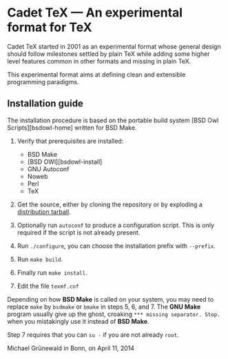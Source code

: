 # Cadet TeX — An experimental format for TeX

Cadet TeX started in 2001 as an experimental format whose general
design should follow milestones settled by plain TeX while adding some
higher level features common in other formats and missing in plain
TeX.

This experimental format aims at defining clean and extensible
programming paradigms.

## Installation guide

The installation procedure is based on the portable build system
[BSD Owl Scripts][bsdowl-home] written for BSD Make.

1. Verify that prerequisites are installed:
   - BSD Make
   - [BSD OWl][bsdowl-install]
   - GNU Autoconf
   - Noweb
   - Perl
   - TeX

2. Get the source, either by cloning the repository or by exploding a
   [distribution tarball](releases).

3. Optionally run `autoconf` to produce a configuration script. This
   is only required if the script is not already present.

4. Run `./configure`, you can choose the installation prefix with
   `--prefix`.

5. Run `make build`.

6. Finally run `make install`.

7. Edit the file `texmf.cnf`

Depending on how **BSD Make** is called on your system, you may need to
replace `make` by `bsdmake` or `bmake` in steps 5, 6, and 7.
The **GNU Make** program usually give up the ghost, croaking
`*** missing separator. Stop.` when you mistakingly use it instead of
**BSD Make**.

Step 7 requires that you can `su -` if you are not already `root`.


Michael Grünewald in Bonn, on April 11, 2014
